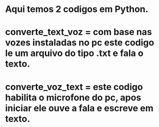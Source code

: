 # Aqui temos 2 codigos em Python.
# converte_text_voz = com base nas vozes instaladas no pc este codigo le um arquivo do tipo .txt e fala o texto.
# converte_voz_text = este codigo habilita o microfone do pc, apos iniciar ele ouve a fala e escreve em texto.

